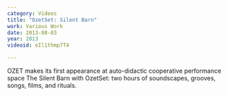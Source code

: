```yaml
---
category: Videos
title: "OzetSet: Silent Barn"
work: Various Work
date: 2013-08-03
year: 2013
videoid: eIl1thmp7T4

---
```


OZET makes its first appearance at auto-didactic cooperative performance space The Silent Barn with OzetSet:
two hours of soundscapes, grooves, songs, films, and rituals.
